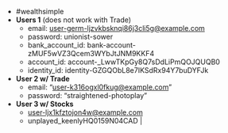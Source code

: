 - #wealthsimple
- **Users 1** (does not work with Trade)
	- email: user-germ-ljzvkbsknqi86j3cli5g@example.com
	- password: unionist-sower
	- bank_account_id: bank-account-zMUF5wVZ3Qcem3WYbJtJNM9KKF4
	- account_id: account-_LwwTKpGy8Q7sDdLiPmQOJQUQB0
	- identity_id: identity-GZGQObL8e7IKSdRx94Y7buDYFJk
- **User 2 w/ Trade**
	- email: “user-k316ogxl0fkug@example.com”
	- password: “straightened-photoplay”
- **User 3 w/ Stocks**
	- user-ljx1kfztojon4w@example.com
	- unplayed_keenlyHQ0159N04CAD |